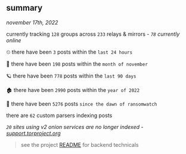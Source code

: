 
## summary
_november 17th, 2022_

currently tracking `128` groups across `233` relays & mirrors - _`78` currently online_

⏲ there have been `3` posts within the `last 24 hours`

🦈 there have been `198` posts within the `month of november`

🪐 there have been `778` posts within the `last 90 days`

🏚 there have been `2990` posts within the `year of 2022`

🦕 there have been `5276` posts `since the dawn of ransomwatch`

there are `62` custom parsers indexing posts

_`20` sites using v2 onion services are no longer indexed - [support.torproject.org](https://support.torproject.org/onionservices/v2-deprecation/)_

> see the project [README](https://github.com/joshhighet/ransomwatch#ransomwatch--) for backend technicals
